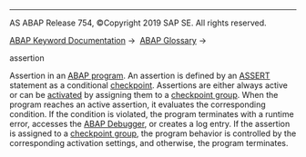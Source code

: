   

* * *

AS ABAP Release 754, ©Copyright 2019 SAP SE. All rights reserved.

[ABAP Keyword Documentation](javascript:call_link\('abenabap.htm'\)) →  [ABAP Glossary](javascript:call_link\('abenabap_glossary.htm'\)) → 

assertion

Assertion in an [ABAP program](javascript:call_link\('abenabap_program_glosry.htm'\) "Glossary Entry"). An assertion is defined by an [ASSERT](javascript:call_link\('abapassert.htm'\)) statement as a conditional [checkpoint](javascript:call_link\('abencheckpoint_glosry.htm'\) "Glossary Entry"). Assertions are either always active or can be [activated](javascript:call_link\('abenactivatable_checkpoint_glosry.htm'\) "Glossary Entry") by assigning them to a [checkpoint group](javascript:call_link\('abencheckpoint_group_glosry.htm'\) "Glossary Entry"). When the program reaches an active assertion, it evaluates the corresponding condition. If the condition is violated, the program terminates with a runtime error, accesses the [ABAP Debugger](javascript:call_link\('abenabap_debugger_glosry.htm'\) "Glossary Entry"), or creates a log entry. If the assertion is assigned to a [checkpoint group](javascript:call_link\('abencheckpoint_group_glosry.htm'\) "Glossary Entry"), the program behavior is controlled by the corresponding activation settings, and otherwise, the program terminates.